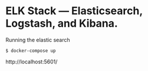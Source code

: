 # ELK Stack — Elasticsearch, Logstash, and Kibana.

Running the elastic search
```
$ docker-compose up
```

http://localhost:5601/